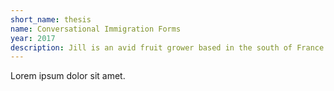 ```yaml
---
short_name: thesis
name: Conversational Immigration Forms
year: 2017
description: Jill is an avid fruit grower based in the south of France.
---
```

Lorem ipsum dolor sit amet.